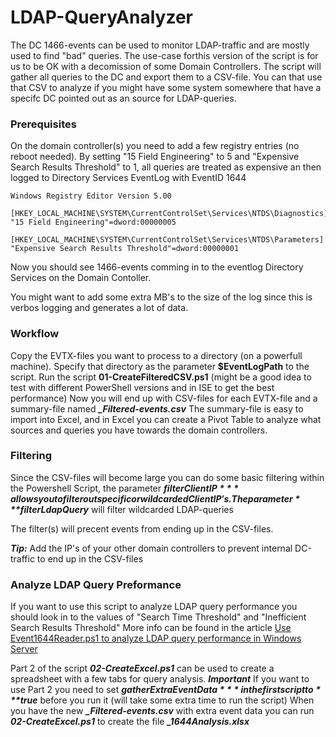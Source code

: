 # LDAP-QueryAnalyzer

The DC 1466-events can be used to monitor LDAP-traffic and are mostly used to find "bad" queries.
The use-case forthis version of the script is for us to be OK with a decomission of some Domain Controllers. The script will gather all queries to the DC and export them to a CSV-file.
You can that use that CSV to analyze if you might have some system somewhere that have a specifc DC pointed out as an source for LDAP-queries.

### Prerequisites
On the domain controller(s) you need to add a few registry entries (no reboot needed).
By setting "15 Field Engineering" to 5 and "Expensive Search Results Threshold" to 1, all queries are treated as expensive an then logged to Directory Services EventLog with EventID 1644

```
Windows Registry Editor Version 5.00

[HKEY_LOCAL_MACHINE\SYSTEM\CurrentControlSet\Services\NTDS\Diagnostics]
"15 Field Engineering"=dword:00000005

[HKEY_LOCAL_MACHINE\SYSTEM\CurrentControlSet\Services\NTDS\Parameters]
"Expensive Search Results Threshold"=dword:00000001
```
Now you should see 1466-events comming in to the eventlog Directory Services on the Domain Contoller.

You might want to add some extra MB's to the size of the log since this is verbos logging and generates a lot of data.

### Workflow
Copy the EVTX-files you want to process to a directory (on a powerfull machine).
Specify that directory as the parameter **$EventLogPath** to the script.
Run the script **01-CreateFilteredCSV.ps1** (might be a good idea to test with different PowerShell versions and in ISE to get the best performance)
Now you will end up with CSV-files for each EVTX-file and a summary-file named ***_Filtered-events.csv***
The summary-file is easy to import into Excel, and in Excel you can create a Pivot Table to analyze what sources and queries you have towards the domain controllers.

### Filtering
Since the CSV-files will become large you can do some basic filtering within the Powershell Script, the parameter ***$filterClientIP*** allows you to filter out specific or wildcarded Client IP's.
The parameter ***$filterLdapQuery*** will filter wildcarded LDAP-queries

The filter(s) will precent events from ending up in the CSV-files.

***Tip:*** Add the IP's of your other domain controllers to prevent internal DC-traffic to end up in the CSV-files

### Analyze LDAP Query Preformance
If you want to use this script to analyze LDAP query performance you should look in to the values of "Search Time Threshold" and "Inefficient Search Results Threshold"
More info can be found in the article [Use Event1644Reader.ps1 to analyze LDAP query performance in Windows Server](https://learn.microsoft.com/en-us/troubleshoot/windows-server/identity/event1644reader-analyze-ldap-query-performance)

Part 2 of the script ***02-CreateExcel.ps1*** can be used to create a spreadsheet with a few tabs for query analysis.
***Important*** If you want to use Part 2 you need to set ***$gatherExtraEventData*** in the first script to ***$true*** before you run it (will take some extra time to run the script)
When you have the new ***_Filtered-events.csv*** with extra event data you can run ***02-CreateExcel.ps1*** to create the file ***_1644Analysis.xlsx***

